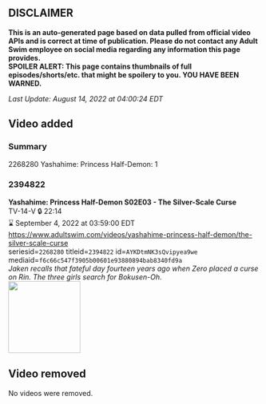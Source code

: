 ## DISCLAIMER
**This is an auto-generated page based on data pulled from official video APIs and is correct at time of publication. Please do not contact any Adult Swim employee on social media regarding any information this page provides.**  
**SPOILER ALERT: This page contains thumbnails of full episodes/shorts/etc. that might be spoilery to you. YOU HAVE BEEN WARNED.**  

_Last Update: August 14, 2022 at 04:00:24 EDT_
## Video added
### Summary
2268280 Yashahime: Princess Half-Demon: 1  
### 2394822
**Yashahime: Princess Half-Demon S02E03 - The Silver-Scale Curse**  
TV-14-V 🔒 22:14  
⌛ September 4, 2022 at 03:59:00 EDT  
https://www.adultswim.com/videos/yashahime-princess-half-demon/the-silver-scale-curse  
seriesid=`2268280` titleid=`2394822` id=`AYKDtmNK3sQvipyea9we` mediaid=`f6c66c547f3905b00601e93880894bab8340fd9a`  
_Jaken recalls that fateful day fourteen years ago when Zero placed a curse on Rin. The three girls search for Bokusen-Oh._  
<a href="https://media.cdn.adultswim.com/uploads/20220809/thumbnails/2_22891345354-YashahimePrincessHalfDemon_203_TheSilverScaleCurse.png"><img src="https://media.cdn.adultswim.com/uploads/20220809/thumbnails/2_22891345354-YashahimePrincessHalfDemon_203_TheSilverScaleCurse.png" height="144px" /></a>
## Video removed
No videos were removed.  
